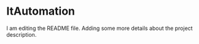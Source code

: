 # ItAutomation
I am editing the README file. Adding some more details about the project description.
